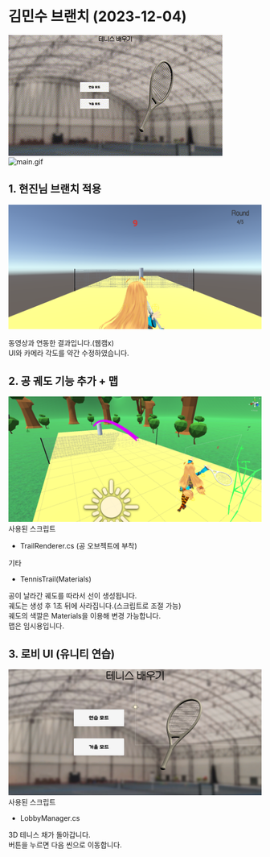 # 김민수 브랜치 (2023-12-04)

![lobby.gif](./Screenshot/gif_lobby.gif)</br>
![main.gif](./Screenshot/gif_main.gif)</br>

## 1. 현진님 브랜치 적용</br>
![main](./Screenshot/20231204_main.png)</br>

동영상과 연동한 결과입니다.(웹캠x)</br>
UI와 카메라 각도를 약간 수정하였습니다.</br>

## 2. 공 궤도 기능 추가 + 맵</br>
![trail](./Screenshot/20231204_trail.png)</br>
사용된 스크립트
- TrailRenderer.cs (공 오브젝트에 부착)

기타
- TennisTrail(Materials)

공이 날라간 궤도를 따라서 선이 생성됩니다.</br>
궤도는 생성 후 1초 뒤에 사라집니다.(스크립트로 조절 가능)</br>
궤도의 색깔은 Materials을 이용해 변경 가능합니다.</br>
맵은 임시용입니다.</br>

## 3. 로비 UI (유니티 연습)</br>
![lobby](./Screenshot/20231204_lobby.png)</br>
사용된 스크립트
- LobbyManager.cs

3D 테니스 채가 돌아갑니다.</br>
버튼을 누르면 다음 씬으로 이동합니다.</br>
